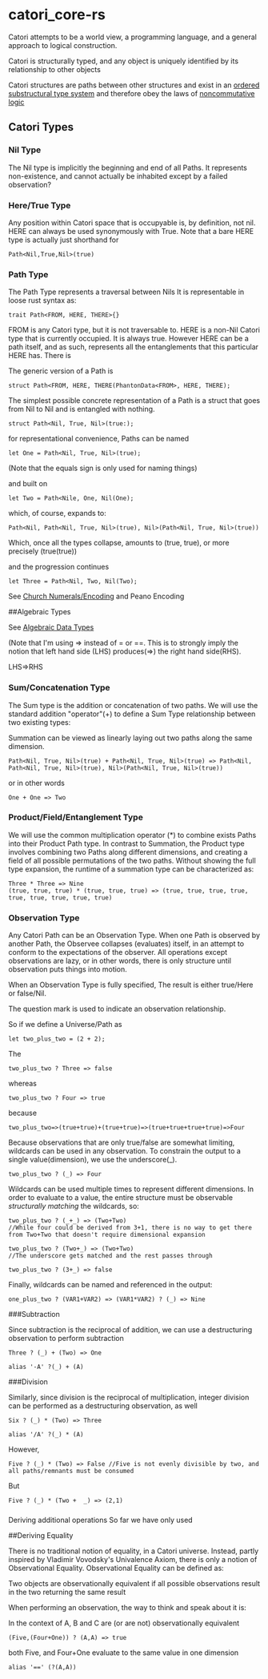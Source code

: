 # catori_core-rs
Catori attempts to be a world view, a programming language, 
and a general approach to logical construction.

Catori is structurally typed, and any object is uniquely identified by its relationship to other objects

Catori structures are paths between other structures and exist in an 
[ordered substructural type system](https://en.wikipedia.org/wiki/Substructural_type_system#Ordered_type_system)
and therefore obey the laws of [noncommutative logic](https://en.wikipedia.org/wiki/Noncommutative_logic)

## Catori Types

### Nil Type
The Nil type is implicitly the beginning and end of all Paths. 
It represents non-existence, and cannot actually be inhabited except by a
failed observation?

### Here/True Type
Any position within Catori space that is occupyable is, by definition, not nil.
HERE can always be used synonymously with True. 
Note that a bare HERE type is actually just shorthand for 
```
Path<Nil,True,Nil>(true)
```

### Path Type
The Path Type represents a traversal between Nils
It is representable in loose rust syntax as:

```
trait Path<FROM, HERE, THERE>{}
```
FROM is any Catori type, but it is not traversable to.
HERE is a non-Nil Catori type that is currently occupied. It is always true.
However HERE can be a path itself, and as such, represents all the entanglements
that this particular HERE has.
There is 

The generic version of a Path is

```
struct Path<FROM, HERE, THERE(PhantonData<FROM>, HERE, THERE);
```

The simplest possible concrete representation of a Path is a struct that 
goes from Nil to Nil and is entangled with nothing.

```
struct Path<Nil, True, Nil>(true:);
```

for representational convenience, Paths can be named
```
let One = Path<Nil, True, Nil>(true);
```
(Note that the equals sign is only used for naming things)

and built on
```
let Two = Path<Nile, One, Nil(One);
```
which, of course, expands to:
```
Path<Nil, Path<Nil, True, Nil>(true), Nil>(Path<Nil, True, Nil>(true))
```
Which, once all the types collapse, amounts to (true, true), or more precisely (true(true))

and the progression continues
```
let Three = Path<Nil, Two, Nil(Two);
```

See [Church Numerals/Encoding](https://en.wikipedia.org/wiki/Church_encoding) and Peano Encoding



##Algebraic Types

See [Algebraic Data Types](https://en.wikipedia.org/wiki/Algebraic_data_type)

(Note that I'm using => instead of = or ==. This is to strongly imply the notion that 
left hand side (LHS) produces(=>) the right hand side(RHS).

LHS=>RHS

### Sum/Concatenation Type
The Sum type is the addition or concatenation of two paths. We will use the standard addition 
"operator"(+) to define a Sum Type 
relationship between two existing types:

Summation can be viewed as linearly laying out two paths along the same dimension.

```
Path<Nil, True, Nil>(true) + Path<Nil, True, Nil>(true) => Path<Nil, Path<Nil, True, Nil>(true), Nil>(Path<Nil, True, Nil>(true))
```
or in other words
```
One + One => Two
```
### Product/Field/Entanglement Type
We will use the common multiplication operator (*) to combine exists Paths into their Product Path type.
In contrast to Summation, the Product type involves combining two Paths along different dimensions, and 
creating a field of all possible permutations of the two paths. Without showing the full type expansion, the runtime
of a summation type can be characterized as:
```
Three * Three => Nine
(true, true, true) * (true, true, true) => (true, true, true, true, true, true, true, true, true)
```

### Observation Type
Any Catori Path can be an Observation Type. When one Path is observed by another Path, 
the Observee collapses (evaluates) itself, in an attempt to conform to the expectations of the observer.
All operations except observations are lazy, or in other words, there is only structure until
observation puts things into motion.

When an Observation Type is fully specified, The result is either true/Here or false/Nil.

The question mark is used to indicate an observation relationship.

So if we define a Universe/Path as 
```
let two_plus_two = (2 + 2);
```
The
```
two_plus_two ? Three => false
```
whereas
```
two_plus_two ? Four => true
```

because
```
two_plus_two=>(true+true)+(true+true)=>(true+true+true+true)=>Four

```

 Because observations that are only true/false are somewhat limiting, 
 wildcards can be used in any observation. To constrain the output to a single value(dimension), we
 use the underscore(_). 
 ```
two_plus_two ? (_) => Four
```
Wildcards can be used multiple times to represent different dimensions. In order to evaluate to
a value, the entire structure must be observable *structurally matching* the wildcards, so:
```
two_plus_two ? (_+_) => (Two+Two) 
//While four could be derived from 3+1, there is no way to get there from Two+Two that doesn't require dimensional expansion

two_plus_two ? (Two+_) => (Two+Two) 
//The underscore gets matched and the rest passes through

two_plus_two ? (3+_) => false
```

Finally, wildcards can be named and referenced in the output:
```
one_plus_two ? (VAR1+VAR2) => (VAR1*VAR2) ? (_) => Nine
```


###Subtraction

Since subtraction is the reciprocal of addition, we can use a destructuring observation to perform subtraction

```
Three ? (_) + (Two) => One
```

```
alias '-A' ?(_) + (A)
```

###Division

Similarly, since division is the reciprocal of multiplication, integer division can be performed as a 
destructuring observation, as well

```
Six ? (_) * (Two) => Three
```

```
alias '/A' ?(_) * (A)
```

However, 
```
Five ? (_) * (Two) => False //Five is not evenly divisible by two, and all paths/remnants must be consumed
```

But
```
Five ? (_) * (Two +  _) => (2,1)
```
###
Deriving additional operations
So far we have only used 


##Deriving Equality

There is no traditional notion of equality, in a Catori universe. Instead, partly inspired by Vladimir Vovodsky's 
Univalence Axiom, there is only a notion of Observational Equality. Observational Equality can be defined as:

Two objects are observationally equivalent if all possible observations result in the two returning the same result


When performing an observation, the way to think and speak about it is:

In the context of A, B and C are (or are not) observationally equivalent

```
(Five,(Four+One)) ? (A,A) => true
```

both Five, and Four+One evaluate to the same value in one dimension
```
alias '==' (?(A,A))
```